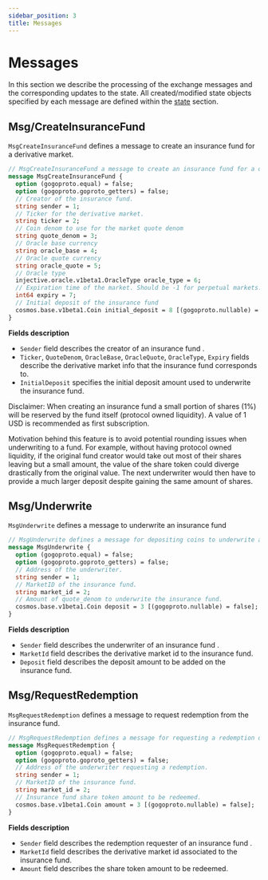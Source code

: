 ```yaml
---
sidebar_position: 3
title: Messages
---
```


# Messages

In this section we describe the processing of the exchange messages and the corresponding updates to the state. All created/modified state objects specified by each message are defined within the [state](./02_state_transitions.md) section.

## Msg/CreateInsuranceFund

`MsgCreateInsuranceFund` defines a message to create an insurance fund for a derivative market.

```protobuf
// MsgCreateInsuranceFund a message to create an insurance fund for a derivative market.
message MsgCreateInsuranceFund {
  option (gogoproto.equal) = false;
  option (gogoproto.goproto_getters) = false;
  // Creator of the insurance fund.
  string sender = 1;
  // Ticker for the derivative market.
  string ticker = 2;
  // Coin denom to use for the market quote denom
  string quote_denom = 3;
  // Oracle base currency
  string oracle_base = 4;
  // Oracle quote currency
  string oracle_quote = 5;
  // Oracle type
  injective.oracle.v1beta1.OracleType oracle_type = 6;
  // Expiration time of the market. Should be -1 for perpetual markets.
  int64 expiry = 7;
  // Initial deposit of the insurance fund
  cosmos.base.v1beta1.Coin initial_deposit = 8 [(gogoproto.nullable) = false];
}
```

**Fields description**

- `Sender` field describes the creator of an insurance fund .
- `Ticker`, `QuoteDenom`, `OracleBase`, `OracleQuote`, `OracleType`, `Expiry` fields describe the derivative market info
  that the insurance fund corresponds to.
- `InitialDeposit` specifies the initial deposit amount used to underwrite the insurance fund.

Disclaimer: When creating an insurance fund a small portion of shares (1%) will be reserved by the fund itself (protocol owned liquidity). A value of 1 USD is recommended as first subscription.

Motivation behind this feature is to avoid potential rounding issues when underwriting to a fund. For example, without having protocol owned liquidity, if the original fund creator would take out most of their shares leaving but a small amount, the value of the share token could diverge drastically from the original value. The next underwriter would then have to provide a much larger deposit despite gaining the same amount of shares.  

## Msg/Underwrite

`MsgUnderwrite` defines a message to underwrite an insurance fund

```protobuf
// MsgUnderwrite defines a message for depositing coins to underwrite an insurance fund
message MsgUnderwrite {
  option (gogoproto.equal) = false;
  option (gogoproto.goproto_getters) = false;
  // Address of the underwriter.
  string sender = 1;
  // MarketID of the insurance fund.
  string market_id = 2;
  // Amount of quote_denom to underwrite the insurance fund.
  cosmos.base.v1beta1.Coin deposit = 3 [(gogoproto.nullable) = false];
}
```

**Fields description**

- `Sender` field describes the underwriter of an insurance fund .
- `MarketId` field describes the derivative market id to the insurance fund.
- `Deposit` field describes the deposit amount to be added on the insurance fund.

## Msg/RequestRedemption

`MsgRequestRedemption` defines a message to request redemption from the insurance fund.

```protobuf
// MsgRequestRedemption defines a message for requesting a redemption of the sender's insurance fund tokens
message MsgRequestRedemption {
  option (gogoproto.equal) = false;
  option (gogoproto.goproto_getters) = false;
  // Address of the underwriter requesting a redemption.
  string sender = 1;
  // MarketID of the insurance fund.
  string market_id = 2;
  // Insurance fund share token amount to be redeemed.
  cosmos.base.v1beta1.Coin amount = 3 [(gogoproto.nullable) = false];
}
```

**Fields description**

- `Sender` field describes the redemption requester of an insurance fund .
- `MarketId` field describes the derivative market id associated to the insurance fund.
- `Amount` field describes the share token amount to be redeemed.
